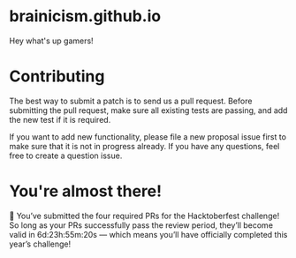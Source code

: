 # brainicism.github.io
Hey what's up gamers!

# Contributing
The best way to submit a patch is to send us a pull request. Before submitting the pull request, make sure all existing tests are passing, and add the new test if it is required.

If you want to add new functionality, please file a new proposal issue first to make sure that it is not in progress already. If you have any questions, feel free to create a question issue.

# You're almost there!
🎉 You’ve submitted the four required PRs for the Hacktoberfest challenge! So long as your PRs successfully pass the review period, they’ll become valid in 6d:23h:55m:20s — which means you’ll have officially completed this year’s challenge!

